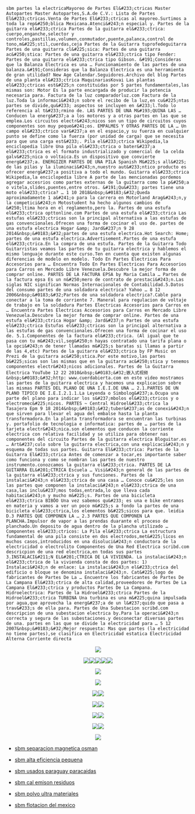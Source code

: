 
```
sbm partes la electricaMayoreo de Partes El&#233;ctricas Master Autopartes Master Autopartes,S.A.de C.V.: Lista de Partes El&#233;ctricas.Venta de Partes El&#233;ctricas al mayoreo.Surtimos a toda la rep&#250;blica Mexicana.Atenci&#243;n especial y. Partes de la guitarra el&#233;ctrica Partes de la guitarra el&#233;ctrica: cuerpo,enganche,selector y controles,pastillas,volumen,conmutador,puente,palanca,control de tono,m&#225;stil,cuerdas,ceja Partes de la Guitarra tuprofedeguitarra Partes de una guitarra cl&#225;sica: Partes de una guitarra ac&#250;stica: Partes de una guitarra el&#233;ctrica tipo Fender: Partes de una guitarra el&#233;ctrica tipo Gibson. &#191;Consideras que la Balanza Electrica es una … Funcionamiento de las partes de una balanza.&#191;Consideras que la Balanza Electrica es una herramienta de gran utilidad? New Age Calendar.Seguidores.Archivo del blog Partes de una planta el&#233;ctrica MaquinariasKovai Las plantas el&#233;ctricas est&#225;n constituidas por 5 partes fundamentales,las mismas son: Motor Es la parte encargada de producir la potencia necesaria para. Factura de la luz comparadorluz.com Factura de la luz.Toda la informaci&#243;n sobre el recibo de la luz,en cu&#225;ntas partes se divide,qu&#233; aspectos se incluyen en &#233;l.Todo lo referencia al t&#233;rmino de. LAS PARTES DE UNA M&#193;QUINA LAS … Conducen la energ&#237;a a los motores y a otras partes en las que se emplea.Los circuitos electr&#243;nicos son un tipo de circuitos cuyos componentes son muy peque&#241;os. EMPALMES Y OTRAS PARTES DE LA … Un campo el&#233;ctrico var&#237;a en el espacio,y su fuerza en cualquier punto se define como la fuerza (por unidad de carga) que se necesita para que una carga est&#233;. Pila el&#233;ctrica Wikipedia,la enciclopedia libre Una pila el&#233;ctrica o bater&#237;a el&#233;ctrica es el formato industrializado y comercial de la celda galv&#225;nica o voltaica.Es un dispositivo que convierte energ&#237;a. ENERGIZER PARTES DE UNA PILA Spanish M&#225;s all&#225; de las pilas y la iluminaci&#243;n,nuestro aut&#233;ntico producto es ofrecer energ&#237;a positiva a todo el mundo. Guitarra el&#233;ctrica Wikipedia,la enciclopedia libre A parte de las mencionadas pordemos agregar accesrios como partes externas de la guitarra como la p&#250;a o vitela,slides,puentes,entre otros. &#191;Qu&#233; partes tiene una moto el&#233;ctrica? … 1 10 2018&nbsp;&#0183;&#32;Queda aproximadamente 1 a&#241;o para la carrera en Motorland Arag&#243;n,y la competici&#243;n Motostudent ha hecho algunos cambios de &#250;ltima hora en el reglamento,pero la. Partes de una estufa el&#233;ctrica opttonline.com Partes de una estufa el&#233;ctrica Las estufas el&#233;ctricas son la principal alternativa a las estufas de gas convencionales.Ofrecen una forma de cocinar el uso de. partes de una estufa electrica Hogar &amp; Jard&#237;n 9 28 2014&nbsp;&#0183;&#32;partes de una estufa electrica.Hot Search: Home; partes de una estufa electrica.Advertisement.Partes de una estufa el&#233;ctrica.En la compra de una estufa. Partes de la Guitarra Todo Guitarristas veamos las partes de tu guitarra electrica y hablemos el mismo lenguaje durante este curso.Ten en cuenta que existen algunas diferencias de modelo en modelo. Todo En Partes Electricas Para Accesorios para … Encuentra Todo En Partes Electricas Para Accesorios para Carros en Mercado Libre Venezuela.Descubre la mejor forma de comprar online. PARTES DE LA FACTURA EPSA by Maria Camila … Partes de la factura epsa Es un n&#250;mero de contrato de prestaci&#243;n.Las siglas NIC significan Normas Internacionales de Contabilidad.5.Datos del consumo partes de una soldadora electrica? Yahoo … 8 12 2006&nbsp;&#0183;&#32;Partes de una soldadora electrica?.Cable para conectar a la toma de corriente 7. Maneral para regulacion de voltaje de trabajo en la soldadura Partes Electricas Accesorios para Carros en … Encuentra Partes Electricas Accesorios para Carros en Mercado Libre Venezuela.Descubre la mejor forma de comprar online. Partes de una estufa el&#233;ctrica Hogar &amp; Jard&#237;n Partes de una estufa el&#233;ctrica Estufas el&#233;ctricas son la principal alternativa a las estufas de gas convencionales.Ofrecen una forma de cocinar el uso de. 5.1.Componentes de la factura el&#233;ctrica. (Al igual que te pasa con tu m&#243;vil,seg&#250;n hayas contratado una tarifa plana o la opci&#243;n de tener llamadas m&#225;s baratas si llamas a partir de las 4,etc) Partes de la guitarra el&#233;ctrica by FP Music on Prezi de la guitarra ac&#250;stica.Por este motivo,las partes b&#225;sicas son las mismas que en la guitarra ac&#250;stica y tenemos componentes electr&#243;nicos adicionales. Partes de la Guitarra Electrica YouTube 12 22 2010&nbsp;&#0183;&#32;嵌入式视频&nbsp;&#0183;&#32;http: www.cuerdabierta.com en este video mostramos las partes de la guitarra electrica y hacemos una explicacion sobre las mismas PARTES DEL PLANO DE UNA I.E.I.DE UNA … 2.1.PARTES DE UN PLANO TIPICO DE I.E.I.2.1.1.La Leyenda o Simbolog&#237;a.Ocupa una parte del plano para indicar los s&#237;mbolos el&#233;ctricos y o electromec&#225;nicos. PARTES ~ Central Hidroel&#233;ctrica la Tasajera Epm 9 18 2014&nbsp;&#0183;&#32;tuber&#237;as de conexi&#243;n que sirven para llevar el agua del embalse hasta la planta transformadora.En la planta transformadora se encuentran las turbinas y. portafolio de tecnologia e informatica: partes de … partes de la tarjeta electr&#243;nica.son elementos que conducen la corriente electrica con relativa facilidad y se utiliza para obtener nas componentes del circuito Partes de la guitarra electrica Bloguitar.es … Art&#237;culo sobre la guitarra electrica,con una explicaci&#243;n y esquema de todas sus partes. Guitarra El&#233;ctrica: Partes de la Guitarra El&#233;ctrica Antes de comenzar a tocar,es importante saber como funciona y como se nombran las partes de nuestro instrumento.conozcamos la guitarra el&#233;ctrica. PARTES DE LA GUITARRA EL&#201;CTRICA Escuela … Visi&#243;n general de las partes de la guitarra el&#233;ctrica y sus funciones. Partes de la instalaci&#243;n el&#233;ctrica de una casa … Conoce cu&#225;les son las partes que componen la instalaci&#243;n el&#233;ctrica de una casa,las inclu&#237;mos todas,entrada,lo que lleva cada habitaci&#243;n y mucho m&#225;s. Partes de una bicicleta el&#233;ctrica BIBŌO Una vez sabemos qu&#233; es una e bike entramos en materia y vamos a ver un poco m&#225;s a fondo la partes de una bicicleta el&#233;ctrica,los elementos b&#225;sicos para que. leidia D.3 PARTES QUE COMPONEN LA … 2.3 PARTES QUE COMPONEN LA PLANCHA.Impulsor de vapor a las prendas duarante el proceso de planchado.Un deposito de agua dentro de la plancha utilizado … Componentes el&#233;ctricos: La Pila el&#233;ctrica La estructura fundamental de una pila consiste en dos electrodos,met&#225;licos en muchos casos,introducidos en una disoluci&#243;n conductora de la electricidad o electrolito Componentes de Una Red Electrica scribd.com descricpion de una red electrica,en todas sus partes 3.INSTALACI&#211;N EL&#201;CTRICA DE LA VIVIENDA. La instalaci&#243;n el&#233;ctrica de la vivienda consta de dos partes: 1) Instalaci&#243;n de enlace: La instalaci&#243;n el&#233;ctrica del edificio o bloque se denomina instalaci&#243;n. Cat&#225;logo de fabricantes de Partes De La … Encuentre los fabricantes de Partes De La Campana El&#233;ctrica de alta calidad,proveedores de Partes De La Campana El&#233;ctrica y productos Partes De La Campana. Hidroelectrica: Partes de la Hidroel&#233;ctrica Partes de la Hidroel&#233;ctrica TURBINA Una turbina es una m&#225;quina impulsada por agua,que aprovecha la energ&#237;a de un l&#237;quido que pasa a trav&#233;s de ella para. Partes de Una Subestacion scribd.com descripcion de una subestacion electrica by.Para la operaci&#243;n correcta y segura de las subestaciones.y desconectar diversas partes de una. partes en las que se divide la electricidad para … 5 12 2007&nbsp;&#0183;&#32;Mejor respuesta: Mas que partes (la electricidad no tiene partes),se clasifica en Electricidad estatica Electricidad Alterna Corriente directa 
```

<div align="center">

<a href="https://es-crusher.shibang-china.com/github&k=sbm+partes+la+electrica"><img src="https://static.shibang-china.com/es/crusher/logo.jpg"></a>

<a href="https://es-crusher.shibang-china.com/github&k=sbm+partes+la+electrica"><img src="https://static.shibang-china.com/es/crusher/index.jpg"></a><a href="https://es-crusher.shibang-china.com/material.htmlgithub&k=sbm+partes+la+electrica"><img src="https://static.shibang-china.com/es/crusher/material.jpg"></a><a href="https://es-crusher.shibang-china.com/application.htmlgithub&k=sbm+partes+la+electrica"><img src="https://static.shibang-china.com/es/crusher/application.jpg"></a><a href="https://es-crusher.shibang-china.com/aboutus.htmlgithub&k=sbm+partes+la+electrica"><img src="https://static.shibang-china.com/es/crusher/aboutus.jpg"></a><a href="https://es-crusher.shibang-china.com/contact.htmlgithub&k=sbm+partes+la+electrica"><img src="https://static.shibang-china.com/es/crusher/contact.jpg"></a>

<a href="https://es-crusher.shibang-china.com/github&k=sbm+partes+la+electrica"><img src="https://static.shibang-china.com/es/crusher/banner.jpg"></a>

<a href="https://swt.shibang-china.com/github&k=sbm+partes+la+electrica"><img src="https://static.shibang-china.com/es/crusher/text.jpg"></a>

<a href="https://swt.shibang-china.com/github&k=sbm+partes+la+electrica"><img src="https://static.shibang-china.com/es/crusher/chat.jpg"></a><a href="https://es-crusher.shibang-china.com/contact.htmlgithub&k=sbm+partes+la+electrica"><img src="https://static.shibang-china.com/es/crusher/message.jpg"></a>

<a href="https://es-crusher.shibang-china.com/products/pe.htmlgithub&k=sbm+partes+la+electrica"><img src="https://static.shibang-china.com/es/crusher/pe.jpg"></a><a href="https://es-crusher.shibang-china.com/products/pf.htmlgithub&k=sbm+partes+la+electrica"><img src="https://static.shibang-china.com/es/crusher/pf.jpg"></a>

<a href="https://es-crusher.shibang-china.com/products/hpt.htmlgithub&k=sbm+partes+la+electrica"><img src="https://static.shibang-china.com/es/crusher/hpt.jpg"></a><a href="https://es-crusher.shibang-china.com/products/vsi.htmlgithub&k=sbm+partes+la+electrica"><img src="https://static.shibang-china.com/es/crusher/vsi.jpg"></a>

<a href="https://es-crusher.shibang-china.com/products/klv.htmlgithub&k=sbm+partes+la+electrica"><img src="https://static.shibang-china.com/es/crusher/klv.jpg"></a><a href="https://es-crusher.shibang-china.com/products/portable.htmlgithub&k=sbm+partes+la+electrica"><img src="https://static.shibang-china.com/es/crusher/portable.jpg"></a>

<a href="https://swt.shibang-china.com/github&k=sbm+partes+la+electrica"><img src="https://static.shibang-china.com/es/crusher/case.jpg"></a>

</div>


* [sbm separacion magnetica osman](sbm%20separacion%20magnetica%20osman.md)

* [sbm alta eficiencia pequena](sbm%20alta%20eficiencia%20pequena.md)

* [sbm usados paraguay paracaidas](sbm%20usados%20paraguay%20paracaidas.md)

* [sbm cal emison residuos](sbm%20cal%20emison%20residuos.md)

* [sbm polvo ultra materiales](sbm%20polvo%20ultra%20materiales.md)

* [sbm flotacion del mexico](sbm%20flotacion%20del%20mexico.md)